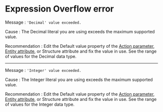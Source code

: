 # Expression Overflow error

Message
:   `'Decimal' value exceeded.`

Cause
:   The Decimal literal you are using exceeds the maximum supported value.

Recommendation
:   Edit the Default value property of the [Action parameter](<../../../extensibility-and-integration/integration-studio/managing-extensions/action-parameter.md>), [Entity attribute](<../../../extensibility-and-integration/integration-studio/managing-extensions/entity-attribute.md>), or Structure attribute and fix the value in use. See the range of values for the Decimal data type.

---

Message
:   `'Integer' value exceeded.`

Cause
:   The Integer literal you are using exceeds the maximum supported value.

Recommendation
:   Edit the Default value property of the [Action parameter](<../../../extensibility-and-integration/integration-studio/managing-extensions/action-parameter.md>), [Entity attribute](<../../../extensibility-and-integration/integration-studio/managing-extensions/entity-attribute.md>), or Structure attribute and fix the value in use.  See the range of values for the Integer data type.
